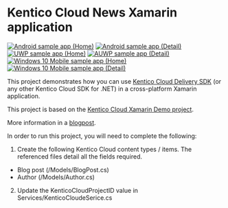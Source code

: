# Kentico Cloud News Xamarin application
[<img src="/img/androidhome.png" alt="Android sample app (Home)" />](/img/androidhome.png)
[<img src="/img/androiddetail.png" alt="Android sample app (Detail)" />](/img/androiddetail.png)
[<img src="/img/uwphome.png" alt="UWP sample app (Home)" />](/img/uwphome.png)
[<img src="/img/uwpdetail.png" alt="AUWP sample app (Detail)" />](/img/uwpdetail.png)
[<img src="/img/windows10mobilehome.png" alt="Windows 10 Mobile sample app (Home)" />](/img/windows10mobilehome.png)
[<img src="/img/windows10mobiledetail.png" alt="Windows 10 Mobile sample app (Detail)" />](/img/windows10mobiledetail.png)

This project demonstrates how you can use [Kentico Cloud Delivery SDK](https://github.com/Kentico/delivery-sdk-net) (or any other Kentico Cloud SDK for .NET) in a cross-platform Xamarin application.

This project is based on the [Kentico Cloud Xamarin Demo project](https://github.com/Kentico/cloud-sample-app-xamarin).

More information in a [blogpost](https://forums.kenticocloud.com/discussion/64/using-net-delivery-sdk-in-xamarin).

In order to run this project, you will need to complete the following:

 1. Create the following Kentico Cloud content types / items. The referenced files detail all the fields required. 
- Blog post (/Models/BlogPost.cs)
- Author (/Models/Author.cs)

2. Update the KenticoCloudProjectID value in Services/KenticoCloudeSerice.cs


